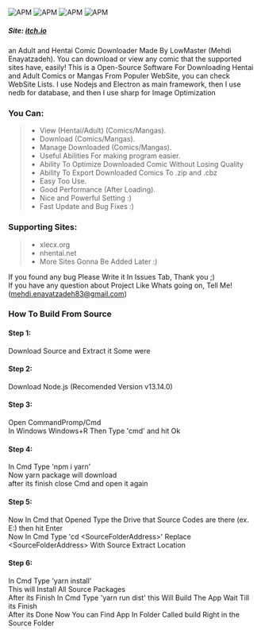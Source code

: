 ![APM](https://img.shields.io/badge/npm-v6.14.4-blue?logo=npm)
![APM](https://img.shields.io/badge/node.js-v13.14.0-red?logo=node.js)
![APM](https://img.shields.io/badge/electron-v13.1.4-blue?logo=electron&logoColor=green)
![APM](https://img.shields.io/apm/l/vim-mode)

##### Site: [itch.io](https://lowmaster.itch.io/x-comic-downloader)
an Adult and Hentai Comic Downloader Made By LowMaster (Mehdi Enayatzadeh).
You can download or view any comic that the supported sites have, easily!
This is a Open-Source Software For Downloading Hentai and Adult Comics or Mangas From Populer WebSite, you can check WebSite Lists.
I use Nodejs and Electron as main framework, then I use nedb for database, and then I use sharp for Image Optimization

### You Can:
> - View (Hentai/Adult) (Comics/Mangas).
> - Download (Comics/Mangas).
> - Manage Downloaded (Comics/Mangas).
> - Useful Abilities For making program easier.
> - Ability To Optimize Downloaded Comic Without Losing Quality
> - Ability To Export Downloaded Comics To .zip and .cbz
> - Easy Too Use.
> - Good Performance (After Loading).
> - Nice and Powerful Setting :)
> - Fast Update and Bug Fixes :)

### Supporting Sites:
> - xlecx.org
> - nhentai.net
> - More Sites Gonna Be Added Later :)

If you found any bug Please Write it In Issues Tab, Thank you ;)\
If you have any question about Project Like Whats going on, Tell Me! (mehdi.enayatzadeh83@gmail.com)

### How To Build From Source
#### Step 1:
Download Source and Extract it Some were
#### Step 2:
Download Node.js (Recomended Version v13.14.0)
#### Step 3:
Open CommandPromp/Cmd\
In Windows Windows+R Then Type 'cmd' and hit Ok
#### Step 4:
In Cmd Type 'npm i yarn'\
Now yarn package will download\
after its finish close Cmd and open it again
#### Step 5:
Now In Cmd that Opened Type the Drive that Source Codes are there (ex. E:) then hit Enter\
Now In Cmd Type 'cd \<SourceFolderAddress\>' Replace \<SourceFolderAddress\> With Source Extract Location
#### Step 6:
In Cmd Type 'yarn install'\
This will Install All Source Packages\
After its Finish In Cmd Type 'yarn run dist' this Will Build The App Wait Till its Finish\
After its Done Now You can Find App In Folder Called build Right in the Source Folder